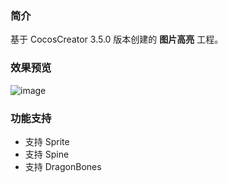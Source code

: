 ### 简介
基于 CocosCreator 3.5.0 版本创建的 **图片高亮** 工程。

### 效果预览
![image](../../../gif/202202/2022022501.gif)

### 功能支持
- 支持 Sprite
- 支持 Spine
- 支持 DragonBones